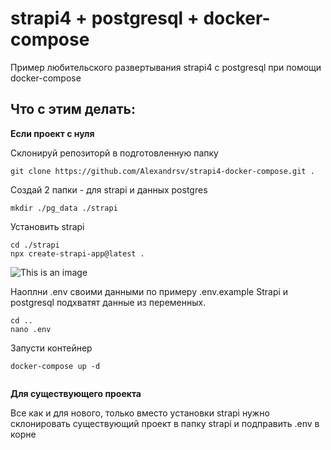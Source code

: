 # strapi4 + postgresql + docker-compose

Пример любительского развертывания strapi4 с postgresql при помощи docker-compose

## Что с этим делать:

**Если проект с нуля**

Склонируй репозиторй в подготовленную папку
```
git clone https://github.com/Alexandrsv/strapi4-docker-compose.git .
```
Создай 2 папки - для strapi и данных postgres
```
mkdir ./pg_data ./strapi
```
Установить strapi 
```
cd ./strapi
npx create-strapi-app@latest .
```
![This is an image](https://i.imgur.com/A1Ahx8T.png)

Наоплни .env своими данными по примеру .env.example Strapi и postgresql подхватят данные из переменных. 
```
cd ..
nano .env
```
Запусти контейнер
```
docker-compose up -d


```
**Для существующего проекта**

Все как и для нового, только вместо установки strapi нужно склонировать существующий проект в папку strapi и подправить .env в корне
